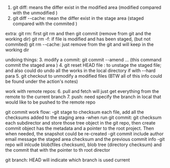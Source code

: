 1. git diff: means the differ exist in the modified area (modified compared with the unmodified <what has been modified>)
2. git diff --cache: mean the differ exist in the stage area (staged compared with the commited <what has been staged and will be commited>)

extra:
git rm: first git rm and then git commit (remove from git and the working dir)
git rm -f: if file is modified and has been staged, (but not commited)
git rm --cache: just remove from the git and will keep in the working dir

undoing things:
3. modify a commit: git commit --amend ... (this command commit the staged area )
4. git reset HEAD file : to unstage the staged file; and also could do undo all the works in the local directory if with --hard para
5. git checkout to unmodify a modified files
(BTW all of this info could be found under the action's notes)


work with remote repos:
6. pull and fetch will just get everything from the remote to the current branch
7. push: need specify the branch in local that would like to be pushed to the remote repo

git commit work flow:
-git stage to checksum each file, add all the checksums added to the staging area
-when run git commit: git checksum each subdirector and store those tree object in the git repo, then create commit object has the metadata and a pointer to the root project. Then when needed, the snapshot could be re-created
-git commit include author email message the staged area checksum and the previous commit info
-git repo will inlcude blob(files checksum), blob tree (directory checksum) and the commit that with the pointer to th root director

git branch:
HEAD will indicate which branch is used current

